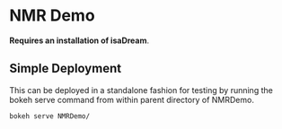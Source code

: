 # NMR Demo

**Requires an installation of isaDream**.

## Simple Deployment

This can be deployed in a standalone fashion for testing by running the bokeh serve command from within parent directory of NMRDemo.

```
bokeh serve NMRDemo/
```
